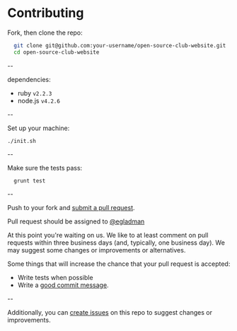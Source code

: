 # Contributing


Fork, then clone the repo:
  ```bash
    git clone git@github.com:your-username/open-source-club-website.git
    cd open-source-club-website
  ```

--

dependencies:
  - ruby `v2.2.3`
  - node.js `v4.2.6`
  
--

Set up your machine:
  ```
  ./init.sh
  ```

--

Make sure the tests pass:
  ```
    grunt test
  ```
  
--

Push to your fork and [submit a pull request][pr].

Pull request should be assigned to [@egladman](http://github.com/egladman)


[pr]: https://github.com/osuosc/open-source-club-website/compare/

At this point you're waiting on us. We like to at least comment on pull requests
within three business days (and, typically, one business day). We may suggest
some changes or improvements or alternatives.

Some things that will increase the chance that your pull request is accepted:

* Write tests when possible
* Write a [good commit message][commit].

[commit]: http://tbaggery.com/2008/04/19/a-note-about-git-commit-messages.html

--

Additionally, you can [create issues](https://github.com/osuosc/open-source-club-website/issues) on this repo to suggest changes or improvements.
